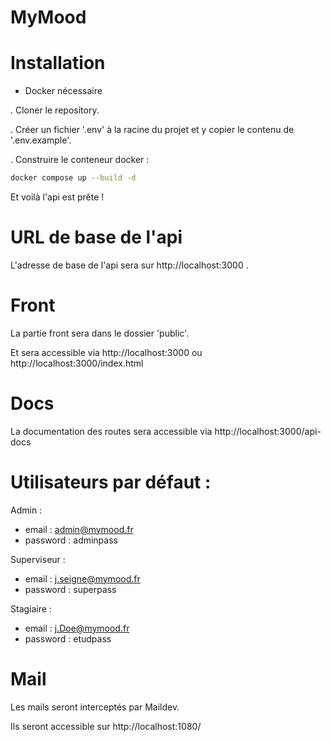 # MyMood




# Installation

- Docker nécessaire

. Cloner le repository. 

. Créer un fichier '.env' à la racine du projet et y copier le contenu de '.env.example'.

. Construire le conteneur docker :

```sh
docker compose up --build -d
```



Et voilà l'api est prête !

# URL de base de l'api
L'adresse de base de l'api sera sur http://localhost:3000 .


# Front
La partie front sera dans le dossier 'public'.

Et sera accessible via http://localhost:3000 ou http://localhost:3000/index.html

# Docs
La documentation des routes sera accessible via http://localhost:3000/api-docs

# Utilisateurs par défaut : 
Admin :
- email : admin@mymood.fr
- password : adminpass


Superviseur : 
 - email : j.seigne@mymood.fr
- password : superpass
  
Stagiaire : 
- email : j.Doe@mymood.fr
- password : etudpass

# Mail
Les mails seront interceptés par Maildev.

Ils seront accessible sur http://localhost:1080/
